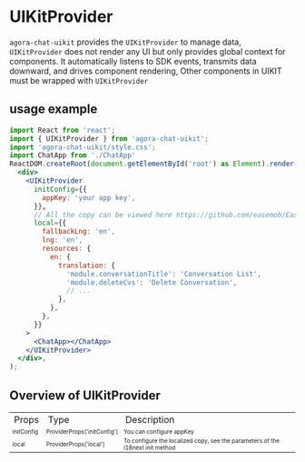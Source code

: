 # UIKitProvider

`agora-chat-uikit` provides the `UIKitProvider` to manage data, `UIKitProvider` does not render any UI but only provides global context for components. It automatically listens to SDK events, transmits data downward, and drives component rendering, Other components in UIKIT must be wrapped with `UIKitProvider`

## usage example

```jsx
import React from 'react';
import { UIKitProvider } from 'agora-chat-uikit';
import 'agora-chat-uikit/style.css';
import ChatApp from './ChatApp'
ReactDOM.createRoot(document.getElementById('root') as Element).render(
  <div>
    <UIKitProvider
      initConfig={{
        appKey: 'your app key',
      }},
      // All the copy can be viewed here https://github.com/easemob/Easemob-UIKit-web/tree/dev/local
      local={{
        fallbackLng: 'en',
        lng: 'en',
        resources: {
          en: {
            translation: {
              'module.conversationTitle': 'Conversation List',
              'module.deleteCvs': 'Delete Conversation',
              // ...
            },
          },
        },
      }}
    >
      <ChatApp></ChatApp>
    </UIKitProvider>
  </div>,
);
```

## Overview of UIKitProvider

<table>
    <tr>
        <td>Props</td>
        <td>Type</td>
        <td>Description</td>
    </tr>
    <tr>
      <td style=font-size:10px>
        initConfig
      </td>
      <td style=font-size:10px>
        ProviderProps['initConfig']
      </td>
	  <td style=font-size:10px>You can configure appKey</td>
	   <tr>
	   <td style=font-size:10px>
       local
        </td>
        <td style=font-size:10px>
       ProviderProps['local']
        </td>
	   <td style=font-size:10px>To configure the localized copy, see the parameters of the i18next init method</td>
	   </tr>
    </tr>
</table>
